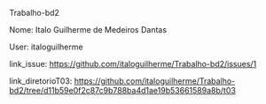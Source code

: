 Trabalho-bd2

Nome: Italo Guilherme de Medeiros Dantas

User: italoguilherme

link_issue: https://github.com/italoguilherme/Trabalho-bd2/issues/1

link_diretorioT03: https://github.com/italoguilherme/Trabalho-bd2/tree/d11b59e0f2c87c9b788ba4d1ae19b53661589a8b/t03
